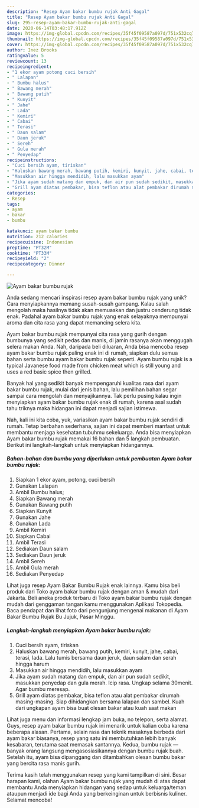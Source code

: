 ```yaml
---
description: "Resep Ayam bakar bumbu rujak Anti Gagal"
title: "Resep Ayam bakar bumbu rujak Anti Gagal"
slug: 295-resep-ayam-bakar-bumbu-rujak-anti-gagal
date: 2020-06-14T03:48:17.912Z
image: https://img-global.cpcdn.com/recipes/35f45f09587a097d/751x532cq70/ayam-bakar-bumbu-rujak-foto-resep-utama.jpg
thumbnail: https://img-global.cpcdn.com/recipes/35f45f09587a097d/751x532cq70/ayam-bakar-bumbu-rujak-foto-resep-utama.jpg
cover: https://img-global.cpcdn.com/recipes/35f45f09587a097d/751x532cq70/ayam-bakar-bumbu-rujak-foto-resep-utama.jpg
author: Inez Brooks
ratingvalue: 5
reviewcount: 13
recipeingredient:
- "1 ekor ayam potong cuci bersih"
- " Lalapan"
- " Bumbu halus"
- " Bawang merah"
- " Bawang putih"
- " Kunyit"
- " Jahe"
- " Lada"
- " Kemiri"
- " Cabai"
- " Terasi"
- " Daun salam"
- " Daun jeruk"
- " Sereh"
- " Gula merah"
- " Penyedap"
recipeinstructions:
- "Cuci bersih ayam, tiriskan"
- "Haluskan bawang merah, bawang putih, kemiri, kunyit, jahe, cabai, terasi, lada. Lalu tumis bersama daun jeruk, daun salam dan serah hingga harum"
- "Masukkan air hingga mendidih, lalu masukkan ayam"
- "Jika ayam sudah matang dan empuk, dan air pun sudah sedikit, masukkan penyedap dan gula merah. Icip rasa. Ungkap selama 30menit. Agar bumbu meresap."
- "Grill ayam diatas pembakar, bisa teflon atau alat pembakar dirumah masing-masing. Siap dihidangkan bersama lalapan dan sambel. Kuah dari ungkapan ayam bisa buat olesan bakar atau kuah saat makan"
categories:
- Resep
tags:
- ayam
- bakar
- bumbu

katakunci: ayam bakar bumbu 
nutrition: 212 calories
recipecuisine: Indonesian
preptime: "PT32M"
cooktime: "PT33M"
recipeyield: "2"
recipecategory: Dinner

---
```



![Ayam bakar bumbu rujak](https://img-global.cpcdn.com/recipes/35f45f09587a097d/751x532cq70/ayam-bakar-bumbu-rujak-foto-resep-utama.jpg)

Anda sedang mencari inspirasi resep ayam bakar bumbu rujak yang unik? Cara menyiapkannya memang susah-susah gampang. Kalau salah mengolah maka hasilnya tidak akan memuaskan dan justru cenderung tidak enak. Padahal ayam bakar bumbu rujak yang enak selayaknya mempunyai aroma dan cita rasa yang dapat memancing selera kita.

Ayam bakar bumbu rujak mempunyai cita rasa yang gurih dengan bumbunya yang sedikit pedas dan manis, di jamin rasanya akan menggugah selera makan Anda. Nah, daripada beli diluaran, Anda bisa mencoba resep ayam bakar bumbu rujak paling enak ini di rumah, siapkan dulu semua bahan serta bumbu ayam bakar bumbu rujak seperti. Ayam bumbu rujak is a typical Javanese food made from chicken meat which is still young and uses a red basic spice then grilled.

Banyak hal yang sedikit banyak mempengaruhi kualitas rasa dari ayam bakar bumbu rujak, mulai dari jenis bahan, lalu pemilihan bahan segar sampai cara mengolah dan menyajikannya. Tak perlu pusing kalau ingin menyiapkan ayam bakar bumbu rujak enak di rumah, karena asal sudah tahu triknya maka hidangan ini dapat menjadi sajian istimewa.


Nah, kali ini kita coba, yuk, variasikan ayam bakar bumbu rujak sendiri di rumah. Tetap berbahan sederhana, sajian ini dapat memberi manfaat untuk membantu menjaga kesehatan tubuhmu sekeluarga. Anda bisa menyiapkan Ayam bakar bumbu rujak memakai 16 bahan dan 5 langkah pembuatan. Berikut ini langkah-langkah untuk menyiapkan hidangannya.

<!--inarticleads1-->

##### Bahan-bahan dan bumbu yang diperlukan untuk pembuatan Ayam bakar bumbu rujak:

1. Siapkan 1 ekor ayam, potong, cuci bersih
1. Gunakan  Lalapan
1. Ambil  Bumbu halus;
1. Siapkan  Bawang merah
1. Gunakan  Bawang putih
1. Siapkan  Kunyit
1. Gunakan  Jahe
1. Gunakan  Lada
1. Ambil  Kemiri
1. Siapkan  Cabai
1. Ambil  Terasi
1. Sediakan  Daun salam
1. Sediakan  Daun jeruk
1. Ambil  Sereh
1. Ambil  Gula merah
1. Sediakan  Penyedap


Lihat juga resep Ayam Bakar Bumbu Rujak enak lainnya. Kamu bisa beli produk dari Toko ayam bakar bumbu rujak dengan aman &amp; mudah dari Jakarta. Beli aneka produk terbaru di Toko ayam bakar bumbu rujak dengan mudah dari genggaman tangan kamu menggunakan Aplikasi Tokopedia. Baca pendapat dan lihat foto dari pengunjung mengenai makanan di Ayam Bakar Bumbu Rujak Bu Jujuk, Pasar Minggu. 

<!--inarticleads2-->

##### Langkah-langkah menyiapkan Ayam bakar bumbu rujak:

1. Cuci bersih ayam, tiriskan
1. Haluskan bawang merah, bawang putih, kemiri, kunyit, jahe, cabai, terasi, lada. Lalu tumis bersama daun jeruk, daun salam dan serah hingga harum
1. Masukkan air hingga mendidih, lalu masukkan ayam
1. Jika ayam sudah matang dan empuk, dan air pun sudah sedikit, masukkan penyedap dan gula merah. Icip rasa. Ungkap selama 30menit. Agar bumbu meresap.
1. Grill ayam diatas pembakar, bisa teflon atau alat pembakar dirumah masing-masing. Siap dihidangkan bersama lalapan dan sambel. Kuah dari ungkapan ayam bisa buat olesan bakar atau kuah saat makan


Lihat juga menu dan informasi lengkap jam buka, no telepon, serta alamat. Guys, resep ayam bakar bumbu rujak ini menarik untuk kalian coba karena beberapa alasan. Pertama, selain rasa dan teknik masaknya berbeda dari ayam bakar biasanya, resep yang satu ini membutuhkan lebih banyak kesabaran, terutama saat memasak santannya. Kedua, bumbu rujak — banyak orang langsung mengasosiasikannya dengan bumbu rujak buah. Setelah itu, ayam bisa dipanggang dan ditambahkan olesan bumbu bakar yang bercita rasa manis gurih. 

Terima kasih telah menggunakan resep yang kami tampilkan di sini. Besar harapan kami, olahan Ayam bakar bumbu rujak yang mudah di atas dapat membantu Anda menyiapkan hidangan yang sedap untuk keluarga/teman ataupun menjadi ide bagi Anda yang berkeinginan untuk berbisnis kuliner. Selamat mencoba!
